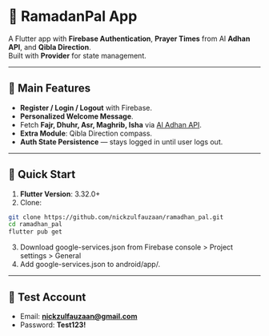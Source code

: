 # 🕌 RamadanPal App

A Flutter app with **Firebase Authentication**, **Prayer Times** from Al **Adhan API**, and **Qibla Direction**.  
Built with **Provider** for state management.

---

## 📌 Main Features
- **Register / Login / Logout** with Firebase.
- **Personalized Welcome Message**.
- Fetch **Fajr, Dhuhr, Asr, Maghrib, Isha** via [Al Adhan API](https://aladhan.com/prayer-times-api).
- **Extra Module**: Qibla Direction compass.
- **Auth State Persistence** — stays logged in until user logs out.

---

## 🚀 Quick Start
1. **Flutter Version**: 3.32.0+  
2. Clone:
```bash
git clone https://github.com/nickzulfauzaan/ramadhan_pal.git
cd ramadhan_pal
flutter pub get
```
3. Download google-services.json from Firebase console > Project settings > General
4. Add google-services.json to android/app/.

---

## 🔑 Test Account
- Email: **nickzulfauzaan@gmail.com**
- Password: **Test123!**